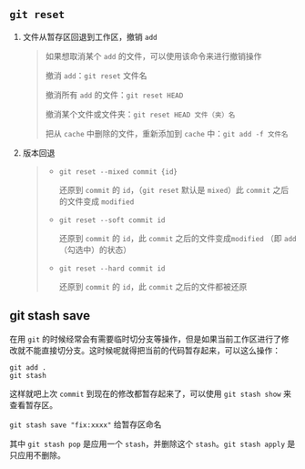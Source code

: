 ## `git reset`

1. 文件从暂存区回退到工作区，撤销 `add`

   > 如果想取消某个 `add` 的文件，可以使用该命令来进行撤销操作
   >
   > 撤消 `add`：`git reset` 文件名
   >
   > 撤消所有 `add` 的文件：`git reset HEAD` 
   >
   > 撤消某个文件或文件夹：`git reset HEAD 文件（夹）名`
   >
   > 把从 `cache` 中删除的文件，重新添加到 `cache` 中：`git add -f 文件名`

2. 版本回退

   > - `git reset --mixed commit {id}`  
   >
   >   还原到 `commit` 的 `id`，（`git reset`  默认是 `mixed`）此 `commit` 之后的文件变成 `modified`
   >
   > - `git reset --soft commit id`
   >
   >   还原到 `commit` 的 `id`，此 `commit` 之后的文件变成`modified` （即 `add`（勾选中）的状态）
   >
   > - `git reset --hard commit id`
   >
   >   还原到 `commit` 的 `id`，此 `commit` 之后的文件都被还原

## git stash save

在用 `git` 的时候经常会有需要临时切分支等操作，但是如果当前工作区进行了修改就不能直接切分支。这时候呢就得把当前的代码暂存起来，可以这么操作：

```
git add .
git stash
```

这样就吧上次 `commit` 到现在的修改都暂存起来了，可以使用 `git stash show` 来查看暂存区。

`git stash save "fix:xxxx"` 给暂存区命名

其中 `git stash pop` 是应用一个 `stash`，并删除这个 `stash`。`git stash apply` 是只应用不删除。

